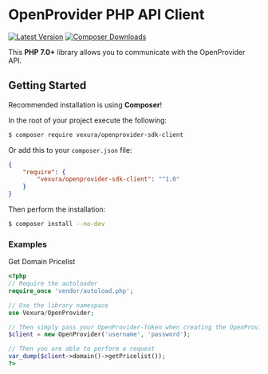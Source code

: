 OpenProvider PHP API Client
=======================

[![Latest Version](https://img.shields.io/packagist/v/vexura/openprovider-sdk-client?label=version)](https://packagist.org/packages/vexura/openprovider-sdk-client/)
[![Composer Downloads](https://img.shields.io/packagist/dm/vexura/openprovider-sdk-client.svg?label=Composer%20Downloads)](https://packagist.org/packages/vexura/openprovider-sdk-client)


This **PHP 7.0+** library allows you to communicate with the OpenProvider API.

## Getting Started

Recommended installation is using **Composer**!

In the root of your project execute the following:
```sh
$ composer require vexura/openprovider-sdk-client
```
 
Or add this to your `composer.json` file:
```json 
{
    "require": {
        "vexura/openprovider-sdk-client": "^1.0"
    }
}
```

Then perform the installation:
```sh
$ composer install --no-dev
```

### Examples

Get Domain Pricelist
```php
<?php
// Require the autoloader
require_once 'vendor/autoload.php';

// Use the library namespace
use Vexura/OpenProvider;

// Then simply pass your OpenProvider-Token when creating the OpenProvider client object.
$client = new OpenProvider('username', 'password');

// Then you are able to perform a request
var_dump($client->domain()->getPricelist());
?>
```